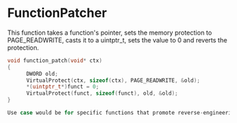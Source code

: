 # FunctionPatcher

This function takes a function's pointer, sets the memory protection to PAGE_READWRITE, casts it to a uintptr_t, sets the value to 0 and reverts the protection.

```cpp
void function_patch(void* ctx)
{
      DWORD old;
      VirtualProtect(ctx, sizeof(ctx), PAGE_READWRITE, &old);
      *(uintptr_t*)funct = 0;
      VirtualProtect(funct, sizeof(funct), old, &old);
}

Use case would be for specific functions that promote reverse-engineering.
